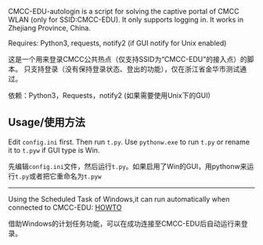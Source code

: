 CMCC-EDU-autologin is a script for solving the captive portal of CMCC WLAN (only for SSID:CMCC-EDU).
It only supports logging in.
It works in Zhejiang Province, China.

Requires: Python3, requests, notify2 (if GUI notify for Unix enabled)

这是一个用来登录CMCC公共热点（仅支持SSID为“CMCC-EDU”的接入点）的脚本。
只支持登录（没有保持登录状态、登出的功能），仅在浙江省金华市测试通过。

依赖：Python3，Requests，notify2 (如果需要使用Unix下的GUI)

Usage/使用方法
----
Edit `config.ini` first. Then run `t.py`.
Use `pythonw.exe` to run `t.py` or rename it to `t.pyw` if GUI type is Win.

先编辑`config.ini`文件，然后运行`t.py`。如果启用了Win的GUI，用pythonw来运行`t.py`或者把它重命名为`t.pyw`


----
Using the Scheduled Task of Windows,it can run automatically when connected to CMCC-EDU: [HOWTO](http://superuser.com/questions/262799/how-to-launch-a-command-on-network-connection-disconnection)


借助Windows的计划任务功能，可以在成功连接至CMCC-EDU后自动运行来登录。
